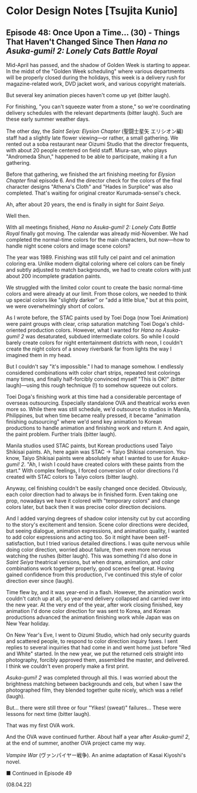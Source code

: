 # Color Design Notes [Tsujita Kunio]

## Episode 48: Once Upon a Time... (30) - Things That Haven't Changed Since Then *Hana no Asuka-gumi! 2: Lonely Cats Battle Royal*

Mid-April has passed, and the shadow of Golden Week is starting to appear. In the midst of the "Golden Week scheduling" where various departments will be properly closed during the holidays, this week is a delivery rush for magazine-related work, DVD jacket work, and various copyright materials.

But several key animation pieces haven't come up yet (bitter laugh).

For finishing, "you can't squeeze water from a stone," so we're coordinating delivery schedules with the relevant departments (bitter laugh). Such are these early summer weather days.

The other day, the *Saint Seiya: Elysion Chapter* (聖闘士星矢 エリシオン編) staff had a slightly late flower viewing—or rather, a small gathering. We rented out a soba restaurant near Oizumi Studio that the director frequents, with about 20 people centered on field staff. Miura-san, who plays "Andromeda Shun," happened to be able to participate, making it a fun gathering.

Before that gathering, we finished the art finishing meeting for *Elysion Chapter* final episode 6. And the director check for the colors of the final character designs "Athena's Cloth" and "Hades in Surplice" was also completed. That's waiting for original creator Kurumada-sensei's check.

Ah, after about 20 years, the end is finally in sight for *Saint Seiya*.

Well then.

With all meetings finished, *Hana no Asuka-gumi! 2: Lonely Cats Battle Royal* finally got moving. The calendar was already mid-November. We had completed the normal-time colors for the main characters, but now—how to handle night scene colors and image scene colors?

The year was 1989. Finishing was still fully cel paint and cel animation coloring era. Unlike modern digital coloring where cel colors can be finely and subtly adjusted to match backgrounds, we had to create colors with just about 200 incomplete gradation paints.

We struggled with the limited color count to create the basic normal-time colors and were already at our limit. From those colors, we needed to think up special colors like "slightly darker" or "add a little blue," but at this point, we were overwhelmingly short of colors.

As I wrote before, the STAC paints used by Toei Doga (now Toei Animation) were paint groups with clear, crisp saturation matching Toei Doga's child-oriented production colors. However, what I wanted for *Hana no Asuka-gumi! 2* was desaturated, subdued intermediate colors. So while I could barely create colors for night entertainment districts with neon, I couldn't create the night colors of a snowy riverbank far from lights the way I imagined them in my head.

But I couldn't say "it's impossible." I had to manage somehow. I endlessly considered combinations with color chart strips, repeated test colorings many times, and finally half-forcibly convinced myself "This is OK!" (bitter laugh)—using this rough technique (!) to somehow squeeze out colors.

Toei Doga's finishing work at this time had a considerable percentage of overseas outsourcing. Especially standalone OVA and theatrical works even more so. While there was still schedule, we'd outsource to studios in Manila, Philippines, but when time became really pressed, it became "animation finishing outsourcing" where we'd send key animation to Korean productions to handle animation and finishing work and return it. And again, the paint problem. Further trials (bitter laugh).

Manila studios used STAC paints, but Korean productions used Taiyo Shikisai paints. Ah, here again was STAC → Taiyo Shikisai conversion. You know, Taiyo Shikisai paints were absolutely what I wanted to use for *Asuka-gumi! 2*. "Ah, I wish I could have created colors with these paints from the start." With complex feelings, I forced conversion of color directions I'd created with STAC colors to Taiyo colors (bitter laugh).

Anyway, cel finishing couldn't be easily changed once decided. Obviously, each color direction had to always be in finished form. Even taking one prop, nowadays we have it colored with "temporary colors" and change colors later, but back then it was precise color direction decisions.

And I added varying degrees of shadow color intensity cut by cut according to the story's excitement and tension. Scene color directions were decided, but seeing dialogue, animation expressions, and animation quality, I wanted to add color expressions and acting too. So it might have been self-satisfaction, but I tried various detailed directions. I was quite nervous while doing color direction, worried about failure, then even more nervous watching the rushes (bitter laugh). This was something I'd also done in *Saint Seiya* theatrical versions, but when drama, animation, and color combinations work together properly, good scenes feel great. Having gained confidence from this production, I've continued this style of color direction ever since (laugh).

Time flew by, and it was year-end in a flash. However, the animation work couldn't catch up at all, so year-end delivery collapsed and carried over into the new year. At the very end of the year, after work closing finished, key animation I'd done color direction for was sent to Korea, and Korean productions advanced the animation finishing work while Japan was on New Year holiday.

On New Year's Eve, I went to Oizumi Studio, which had only security guards and scattered people, to respond to color direction inquiry faxes. I sent replies to several inquiries that had come in and went home just before "Red and White" started. In the new year, we put the returned cels straight into photography, forcibly approved them, assembled the master, and delivered. I think we couldn't even properly make a first print.

*Asuka-gumi! 2* was completed through all this. I was worried about the brightness matching between backgrounds and cels, but when I saw the photographed film, they blended together quite nicely, which was a relief (laugh).

But... there were still three or four "Yikes! (sweat)" failures... These were lessons for next time (bitter laugh).

That was my first OVA work.

And the OVA wave continued further. About half a year after *Asuka-gumi! 2*, at the end of summer, another OVA project came my way.

*Vampire War* (ヴァンパイヤー戦争). An anime adaptation of Kasai Kiyoshi's novel.

■ Continued in Episode 49

(08.04.22)
